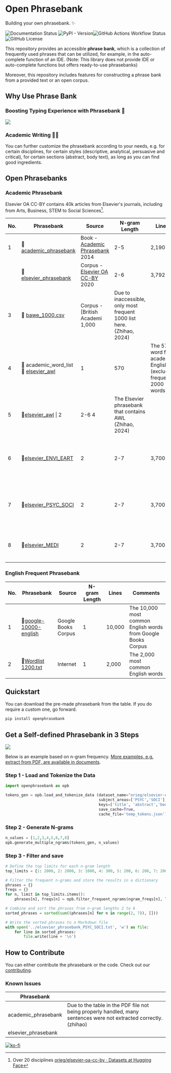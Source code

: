 
# Open Phrasebank

<!-- start why-use-phrase-bank -->

Building your own phrasebank. ✨

![Documentation Status](https://readthedocs.org/projects/open-phrasebank/badge/?version=latest) ![PyPI - Version](https://img.shields.io/pypi/v/openphrasebank)![GitHub Actions Workflow Status](https://img.shields.io/github/actions/workflow/status/liuh886/open_phrasebank/lint.yml)![GitHub License](https://img.shields.io/github/license/liuh886/open_phrasebank)


This repository provides an accessible **phrase bank**, which is a collection of frequently used phrases that can be utilized, for example, in the auto-complete function of an IDE. (Note: This library does not provide IDE or auto-complete functions but offers ready-to-use phrasebanks)

Moreover, this repository includes features for constructing a phrase bank from a provided text or an open corpus.

## Why Use Phrase Bank
  
### Boosting Typing Experience with Phrasebank 🚀

![](https://i.imgur.com/MGDIqly.gif)


### Academic Writing 🕵️‍♀

You can further customize the phrasebank according to your needs, e.g. for certain disciplines, for certain styles (descriptive, analytical, persuasive and critical), for certain sections (abstract, body text), as long as you can find good ingredients.

<!-- end why-use-phrase-bank -->


## Open Phrasebanks
<!-- start open-phrase-bank -->

### Academic Phrasebank

Elsevier OA CC-BY contains 40k articles from Elsevier's journals, including from Arts, Business, STEM to Social Sciences[^1]. 

| No. | Phrasebank                                                                                                                                                                                                                                                       | Source                                                                                                                                                                                   | N-gram Length                                                           | Lines                                                           | Comments                                                                               |
| --- | ---------------------------------------------------------------------------------------------------------------------------------------------------------------------------------------------------------------------------------------------------------------- | ---------------------------------------------------------------------------------------------------------------------------------------------------------------------------------------- | ----------------------------------------------------------------------- | --------------------------------------------------------------- | -------------------------------------------------------------------------------------- |
| 1   | 📍 [academic_phrasebank](https://raw.githubusercontent.com/liuh886/open_phrasebank/main/phrasebanks/academic_phrasebank.txt)                                                                                         | Book - [Academic Phrasebank](https://github.com/liuh886/open_phrasebank/blob/main/data/Academic_Phrasebank.pdf) 2014                                                                     | 2-5                                                                     | 2,190                                                           | Extract from pdf (Zhihao, 2024)                                                        |
|     | 📍 [elsevier_phrasebank](https://raw.githubusercontent.com/liuh886/open_phrasebank/main/phrasebanks/elsevier_phrasebank.txt)                                                                                                                                     | Corpus - [Elsevier OA CC-BY](https://elsevier.digitalcommonsdata.com/datasets/zm33cdndxs/2) 2020                                                                                         | 2-6                                                                     | 3,792                                                           | Extract by n-gra                                                                 2024) |
| 3   | 📍 [bawe_1000.csv](https://raw.githubusercontent.com/liuh886/open_phrasebank/main/phrasebanks/bawe_ngrams.csv)                                                                                                                                                   | Corpus - [British Academi                                                                                                                                                          1,000 | Due to inaccessible, only most frequent  1000 list here. (Zhihao, 2024) |                                                                 |                                                                                        |
| 4   | 📍 academic_word_list                                                                                                                      📍 [elsevier_awl](https://raw.githubusercontent.com/liuh886/open_phrasebank//main/phrasebanks/elsevier_phrasebank.txt) | 1                                                                                                                                                                                        | 570                                                                     | The 570 word for academic English (exclude frequent 2000 words) |                                                                                        |
| 5   | 📍[elsevier_awl](https://raw.githubusercontent.com/liuh886/open_phrasebank/main/phrasebanks/elsevier_phrasebank.txt)                   \| 2                                                                                                                                | 2-6                                                           4                                                                                                                          | The Elsevier phrasebank that contains  AWL (Zhihao, 2024)               |                                                                 |                                                                                        |
| 6   | 📍[elsevier_ENVI_EART](https://raw.githubusercontent.com/liuh886/open_phrasebank/main/phrasebanks/elsevier_phrasebank_ENVI_EART.txt)                                                                                                                                       | 2                                                                                                                                                                                        | 2-7                                                                     | 3,700                                                           | Environment & Earth Science 3700 collection (Zhihao 2024)                              |
| 7   | 📍[elsevier_PSYC_SOCI](https://raw.githubusercontent.com/liuh886/open_phrasebank/main/phrasebanks/elsevier_phrasebank_PSYC_SOCI.txt)                                                                                                                                       | 2                                                                                                                                                                                        | 2-7                                                                     | 3,700                                                           | Social Science & Psychology 3700 collection (Zhihao 2024)                              |
| 8   | 📍[elsevier_MEDI](https://raw.githubusercontent.com/liuh886/open_phrasebank/main/phrasebanks/elsevier_phrasebank_MEDI.txt)                                                                                                                                                | 2                                                                                                                                                                                        | 2-7                                                                     | 3,700                                                           | Medicine 3700 collection (Zhihao 2024)                                                 |



[^1]:Over 20 disciplines [orieg/elsevier-oa-cc-by · Datasets at Hugging Face](https://huggingface.co/datasets/orieg/elsevier-oa-cc-by)


### English Frequent Phrasebank

| No. | Phrasebank                                                                                                                              | Source              | N-gram Length | Lines  | Comments                                                      |
| --- | --------------------------------------------------------------------------------------------------------------------------------------- | ------------------- | ------------- | ------ | ------------------------------------------------------------- |
| 1   | 📍[google-10000-english](https://raw.githubusercontent.com/first20hours/google-10000-english/master/google-10000-english-no-swears.txt)               | Google Books Corpus | 1             | 10,000 | The 10,000 most common English words from Google Books Corpus |
| 2   | 📍[Wordlist 1200.txt](https://raw.githubusercontent.com/ManiacDC/TypingAid/master/Wordlists/Wordlist%201200%20frequency%20weighted.txt) | Internet            | 1             | 2,000  | The 2,000 most common English words                           |
<!-- end open-phrase-bank -->


## Quickstart

<!-- start quickstart -->

You can download the pre-made phrasebank from the table. If you do require a custom one, go forward.

```bash
pip install openphrasebank
```

<!-- end quickstart -->


<!-- start custom -->
## Get a Self-defined Phrasebank in 3 Steps

![](https://i.imgur.com/qssU2VP.png)

Below is an example based on n-gram frequency. [More examples, e.g. extract from PDF, are available in documents](https://open-phrasebank.readthedocs.io/en/latest/quickstart/index.html).

### Step 1 - Load and Tokenize the Data
``` python
import openphrasebank as opb

tokens_gen = opb.load_and_tokenize_data (dataset_name="orieg/elsevier-oa-cc-by", 
                                         subject_areas=['PSYC','SOCI'],
                                         keys=['title', 'abstract','body_text'],
                                         save_cache=True,
                                         cache_file='temp_tokens.json')
```

### Step 2 - Generate N-grams

``` python
n_values = [1,2,3,4,5,6,7,8]
opb.generate_multiple_ngrams(tokens_gen, n_values)
```

### Step 3 - Filter and save

``` python
# Define the top limits for each n-gram length
top_limits = {1: 2000, 2: 2000, 3: 1000, 4: 300, 5: 200, 6: 200, 7: 200, 8: 200}

# Filter the frequent n-grams and store the results in a dictionary
phrases = {}
freqs = {}
for n, limit in top_limits.items():
    phrases[n], freqs[n] = opb.filter_frequent_ngrams(ngram_freqs[n], limit,min_freq=20)

# Combine and sort the phrases from n-gram lengths 2 to 6
sorted_phrases = sorted(sum((phrases[n] for n in range(2, 7)), []))

# Write the sorted phrases to a Markdown file
with open('../elsevier_phrasebank_PSYC_SOCI.txt', 'w') as file:
    for line in sorted_phrases:
        file.write(line + '\n')
```

<!-- end custom -->

## How to Contribute

You can either contribute the phrasebank or the code. Check out our [contributing](https://open-phrasebank.readthedocs.io/en/latest/contributing.html). 

<!-- start issues -->
### Known Issues


| Phrasebank          |                                                                                                                    |
| ------------------- | ------------------------------------------------------------------------------------------------------------------ |
| academic_phrasebank | Due to the table in the PDF file not being properly handled, many sentences were not extracted correctly. (zhihao) |
| elsevier_phrasebank |                                                                                                                    |

<!-- end issues -->

[![ko-fi](https://ko-fi.com/img/githubbutton_sm.svg)](https://ko-fi.com/F1F7WYJ6B)